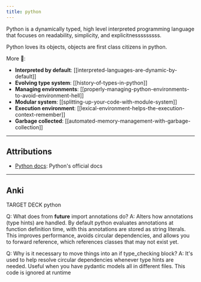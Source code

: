 ```yaml
---
title: python
---
```

Python is a dynamically typed, high level interpreted programming language that focuses on readability, simplicity, and explicitnesssssssss.

Python loves its objects, objects are first class citizens in python.

More 🐍:
- **Interpreted by default**: [[interpreted-languages-are-dynamic-by-default]]
- **Evolving type system**: [[history-of-types-in-python]] 
- **Managing environments**: [[properly-managing-python-environments-to-avoid-environment-hell]]
- **Modular system**: [[splitting-up-your-code-with-module-system]]
- **Execution environment**: [[lexical-environment-helps-the-execution-context-remember]]
- **Garbage collected**: [[automated-memory-management-with-garbage-collection]]


---
## Attributions
- [Python docs](https://docs.python.org/3/): Python's official docs

---
## Anki

TARGET DECK
python

Q:  What does from __future__ import annotations do?
A: Alters how annotations (type hints) are handled. By default python evaluates annotations at function definition time, with this annotations are stored as string literals. This improves performance, avoids circular dependencies, and allows you to forward reference, which references classes that may not exist yet.
<!--ID: 1699902839833-->


Q: Why is it necessary to move things into an if type_checking block?
A: It's used to help resolve circular dependencies whenever type hints are needed. Useful when you have pydantic models all in different files. This code is ignored at runtime 
<!--ID: 1699902839835-->
